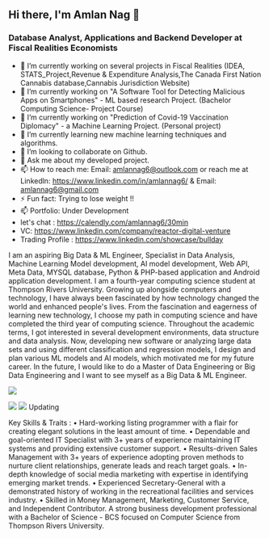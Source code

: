 ## Hi there, I'm Amlan Nag  👋

### Database Analyst, Applications and Backend Developer at Fiscal Realities Economists
- 🔭 I’m currently working on several projects in Fiscal Realities (IDEA, STATS_Project,Revenue & Expenditure Analysis,The Canada First Nation Cannabis database,Cannabis Jurisdiction Website) 
- 🔭 I’m currently working on "A Software Tool for Detecting Malicious Apps on Smartphones" - ML based research Project. (Bachelor Computing Science- Project Course)
- 🔭 I’m currently working on "Prediction of Covid-19 Vaccination Diplomacy" - a Machine Learning Project. (Personal project) 
- 🌱 I’m currently learning new machine learning techniques and algorithms. 
- 👯 I’m looking to collaborate on Github. 
- 💬 Ask me about my developed project. 
- 📫 How to reach me: Email: amlannag6@outlook.com or reach me at Linkedln:  https://www.linkedin.com/in/amlannag6/  & Email: amlannag6@gmail.com 
- ⚡ Fun fact: Trying to lose weight !! 
- 📫 Portfolio: Under Development 
- let's chat : https://calendly.com/amlannag6/30min 
- VC: https://www.linkedin.com/company/reactor-digital-venture 
- Trading Profile : https://www.linkedin.com/showcase/bullday


I am an aspiring Big Data & ML Engineer, Specialist in Data Analysis, Machine Learning Model development, AI model development, Web API, Meta Data, MYSQL database, Python & PHP-based application and Android application development. I am a fourth-year computing science student at Thompson Rivers University. Growing up alongside computers and technology, I have always been fascinated by how technology changed the world and enhanced people's lives. From the fascination and eagerness of learning new technology, I choose my path in computing science and have completed the third year of computing science. Throughout the academic terms, I got interested in several development environments, data structure and data analysis. Now, developing new software or analyzing large data sets and using different classification and regression models, I design and plan various ML models and AI models, which motivated me for my future career. In the future, I would like to do a Master of Data Engineering or Big Data Engineering and I want to see myself as a Big Data & ML Engineer.

![](https://github-readme-stats.vercel.app/api?username=amlannag6) 

![](https://amlannag.github.io/github-stats/generated/overview.svg)
![](https://dipakparmar.github.io/github-stats/generated/languages.svg)
Updating 

Key Skills & Traits :
• Hard-working listing programmer with a flair for creating elegant solutions in the least amount of time.
• Dependable and goal-oriented IT Specialist with 3+ years of experience maintaining IT systems and providing extensive customer support.
• Results-driven Sales Management with 3+ years of experience adopting proven methods to nurture client relationships, generate leads and reach target goals.
• In-depth knowledge of social media marketing with expertise in identifying emerging market trends.
• Experienced Secretary-General with a demonstrated history of working in the recreational facilities and services industry.
• Skilled in Money Management, Marketing, Customer Service, and Independent Contributor. A strong business development professional with a Bachelor of Science - BCS focused on Computer Science from Thompson Rivers University.

